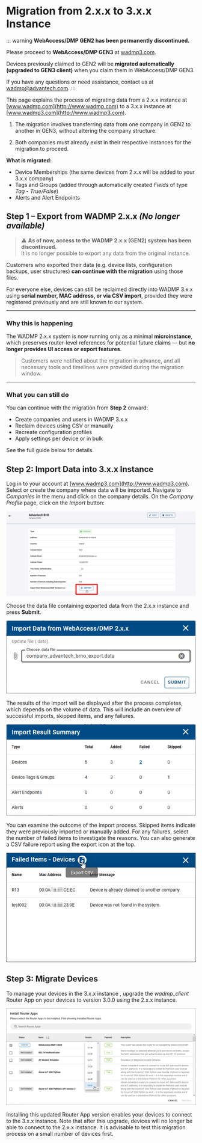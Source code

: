 # Migration from 2.x.x to 3.x.x Instance

::: warning
**WebAccess/DMP GEN2 has been permanently discontinued.**

Please proceed to **WebAccess/DMP GEN3** at [wadmp3.com](https://wadmp3.com).

Devices previously claimed to GEN2 will be **migrated automatically (upgraded to GEN3 client)** when you claim them in WebAccess/DMP GEN3.

If you have any questions or need assistance, contact us at [wadmp@advantech.com](mailto:wadmp@advantech.com).
:::

This page explains the process of migrating data from a 2.x.x instance at [www.wadmp.com](http://www.wadmp.com) to a 3.x.x instance at [www.wadmp3.com](http://www.wadmp3.com).

1. The migration involves transferring data from one company in GEN2 to another in GEN3, without altering the company structure.

2. Both companies must already exist in their respective instances for the migration to proceed.

**What is migrated:**

- Device Memberships (the same devices from 2.x.x will be added to your 3.x.x company)
- Tags and Groups (added through automatically created _Fields_ of type _Tag - True/False_)
- Alerts and Alert Endpoints

## Step 1 – Export from WADMP 2.x.x *(No longer available)*

> ⚠️ **As of now, access to the WADMP 2.x.x (GEN2) system has been discontinued.**  
> It is no longer possible to export any data from the original instance.

Customers who exported their data (e.g. device lists, configuration backups, user structures) **can continue with the migration** using those files.

For everyone else, devices can still be reclaimed directly into WADMP 3.x.x using **serial number, MAC address, or via CSV import**, provided they were registered previously and are still known to our system.

---

### Why this is happening

The WADMP 2.x.x system is now running only as a minimal **microinstance**, which preserves router-level references for potential future claims — but **no longer provides UI access or export features**.

> Customers were notified about the migration in advance, and all necessary tools and timelines were provided during the migration window.

---

### What you can still do

You can continue with the migration from **Step 2** onward:

- Create companies and users in WADMP 3.x.x
- Reclaim devices using CSV or manually
- Recreate configuration profiles
- Apply settings per device or in bulk

See the full guide below for details.

## Step 2: Import Data into 3.x.x Instance

Log in to your account at [www.wadmp3.com](http://www.wadmp3.com). Select or create the company where data will be imported. Navigate to _Companies_ in the menu and click on the company details. On the _Company Profile_ page, click on the _Import_ button:

![Gen3Import](../images/migration-gen2-gen3/gen3-import.png)

Choose the data file containing exported data from the 2.x.x instance and press **Submit**.

![Gen3File](../images/migration-gen2-gen3/gen3-file.png)

The results of the import will be displayed after the process completes, which depends on the volume of data. This will include an overview of successful imports, skipped items, and any failures.

![Gen3Result](../images/migration-gen2-gen3/gen3-result.png)

You can examine the outcome of the import process. Skipped items indicate they were previously imported or manually added. For any failures, select the number of failed items to investigate the reasons. You can also generate a CSV failure report using the export icon at the top.

![Gen3DetailCsv](../images/migration-gen2-gen3/gen3-detail-csv.png)

## Step 3: Migrate Devices

To manage your devices in the 3.x.x instance , upgrade the _wadmp_client_ Router App on your devices to version 3.0.0 using the 2.x.x instance.

![Gen2upgrade](../images/migration-gen2-gen3/gen2-upgrade-client.png)

Installing this updated Router App version enables your devices to connect to the 3.x.x instance. Note that after this upgrade, devices will no longer be able to connect to the 2.x.x instance. It is advisable to test this migration process on a small number of devices first.
